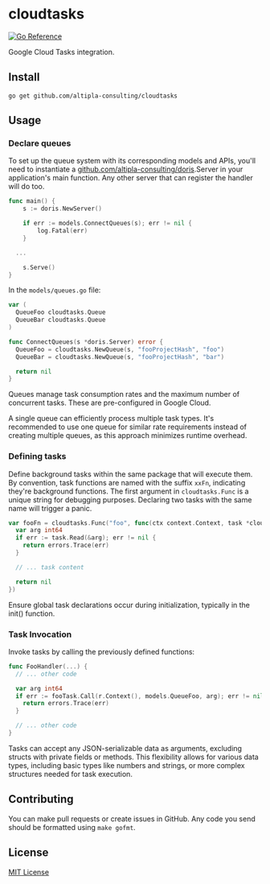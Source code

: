 
# cloudtasks

[![Go Reference](https://pkg.go.dev/badge/github.com/altipla-consulting/cloudtasks.svg)](https://pkg.go.dev/github.com/altipla-consulting/cloudtasks)

Google Cloud Tasks integration.


## Install

```shell
go get github.com/altipla-consulting/cloudtasks
```


## Usage

### Declare queues

To set up the queue system with its corresponding models and APIs, you'll need to instantiate a [github.com/altipla-consulting/doris](doris).Server in your application's main function. Any other server that can register the handler will do too.

```go
func main() {
	s := doris.NewServer()

	if err := models.ConnectQueues(s); err != nil {
		log.Fatal(err)
	}

  ...

	s.Serve()
}
```

In the `models/queues.go` file:

```go
var (
  QueueFoo cloudtasks.Queue
  QueueBar cloudtasks.Queue
)

func ConnectQueues(s *doris.Server) error {
  QueueFoo = cloudtasks.NewQueue(s, "fooProjectHash", "foo")
  QueueBar = cloudtasks.NewQueue(s, "fooProjectHash", "bar")

  return nil
}
```

Queues manage task consumption rates and the maximum number of concurrent tasks. These are pre-configured in Google Cloud.

A single queue can efficiently process multiple task types. It's recommended to use one queue for similar rate requirements instead of creating multiple queues, as this approach minimizes runtime overhead.


### Defining tasks

Define background tasks within the same package that will execute them. By convention, task functions are named with the suffix `xxFn`, indicating they're background functions. The first argument in `cloudtasks.Func` is a unique string for debugging purposes. Declaring two tasks with the same name will trigger a panic.

```go
var fooFn = cloudtasks.Func("foo", func(ctx context.Context, task *cloudtasks.Task) error {
  var arg int64
  if err := task.Read(&arg); err != nil {
    return errors.Trace(err)
  }

  // ... task content

  return nil
})
```

Ensure global task declarations occur during initialization, typically in the init() function.


### Task Invocation

Invoke tasks by calling the previously defined functions:

```go
func FooHandler(...) {
  // ... other code

  var arg int64
  if err := fooTask.Call(r.Context(), models.QueueFoo, arg); err != nil {
    return errors.Trace(err)
  }

  // ... other code
}
```

Tasks can accept any JSON-serializable data as arguments, excluding structs with private fields or methods. This flexibility allows for various data types, including basic types like numbers and strings, or more complex structures needed for task execution.


## Contributing

You can make pull requests or create issues in GitHub. Any code you send should be formatted using `make gofmt`.


## License

[MIT License](LICENSE)
